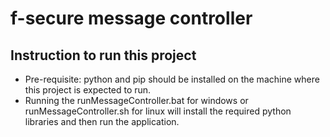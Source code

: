 # f-secure message controller

## Instruction to run this project
- Pre-requisite: python and pip should be installed on the machine where this project is expected to run.
- Running the runMessageController.bat for windows or runMessageController.sh for linux will install the required python libraries and then run the application.